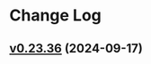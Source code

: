 # Change Log

<!-- changelog -->

## [v0.23.36](https://github.com/wanderer-industries/wanderer/compare/v0.23.35...v0.23.36) (2024-09-17)



